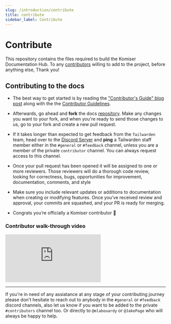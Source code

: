 ```yaml
---
slug: /introduction/contribute
title: contribute
sidebar_label: Contribute
---
```

# Contribute

This repository contains the files required to build the Komiser Documentation Hub. To any [contributors](https://github.com/komiserio/docs/blob/master/docs/contributing.md) willing to add to the project, before anything else, Thank you!

## Contributing to the docs

- The best way to get started is by reading the ["Contributor's Guide" blog post](https://www.tailwarden.com/blog/how-to-contribute-to-komiser?utm_source=docs&utm_medium=referral) along with the the [Contributor Guidelines](https://github.com/tailwarden/komiser/blob/master/CONTRIBUTING.md). 
- Afterwards, go ahead and **fork** the docs [repository](https://github.com/tailwarden/docs). Make any changes you want to your fork, and when you're ready to send those changes to us, go to your fork and create a new pull request.

- If it takes longer than expected to get feedback from the `Tailwarden` team, head over to the [Discord Server](https://discord.tailwarden.com) and **ping** a Tailwarden staff member either in the `#general` or `#feedback` channel, unless you are a member of the private `contributor` channel. You can always request access to this channel. 

- Once your pull request has been opened it will be assigned to one or more reviewers. Those reviewers will do a thorough code review, looking for correctness, bugs, opportunities for improvement, documentation, comments, and style

- Make sure you include relevant updates or additions to documentation when creating or modifying features.
Once you’ve received review and approval, your commits are squashed, and your PR is ready for merging.

- Congrats you’re officially a Komiser contributor 🎊

### Contributor walk-through video 

<div style={{
    position: 'relative',
    paddingBottom: '56.25%',
    paddingTop:'30px',
    height:0,
    overflow:'hidden',
  }}>
  <iframe
    src='https://www.youtube.com/embed/Vn5uc2elcVg'
    allowFullScreen
    webkitallowfullscreen="true"
    frameBorder="0"
    style={{
      position: 'absolute',
      top:0,
      left:0,
      width:'100%',
      height:'100%',
    }}
  >
  </iframe>
</div>

---
If you're in need of any assiatance at any stage of your contributing journey please don't hesitate to reach out to anybody in the `#general` or `#feedback` discord channels, also let us know if you want to be added to the private `#contributors` channel too. Or directly to `@mlabouardy` or `@JakePage` who will always be happy to help. 